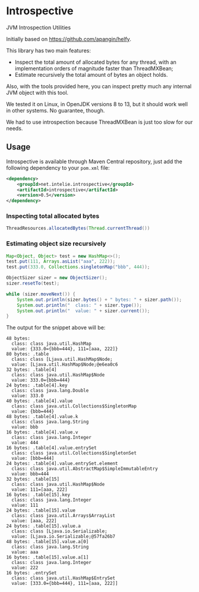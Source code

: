 # Introspective

JVM Introspection Utilities

Initially based on https://github.com/apangin/helfy.

This library has two main features:

- Inspect the total amount of allocated bytes for any thread, with an implementation orders of magnitude faster than ThreadMXBean;
- Estimate recursively the total amount of bytes an object holds.

Also, with the tools provided here, you can inspect pretty much any internal JVM object with this tool.

We tested it on Linux, in OpenJDK versions 8 to 13, but it should work well in other systems.
No guarantee, though.

We had to use introspection because ThreadMXBean is just too slow for our needs.

## Usage

Introspective is available through Maven Central repository, just add the following
dependency to your `pom.xml` file:

```xml
<dependency>
    <groupId>net.intelie.introspective</groupId>
    <artifactId>introspective</artifactId>
    <version>0.5</version>
</dependency>
```

### Inspecting total allocated bytes

```java
ThreadResources.allocatedBytes(Thread.currentThread())
```

### Estimating object size recursively

```java
Map<Object, Object> test = new HashMap<>();
test.put(111, Arrays.asList("aaa", 222));
test.put(333.0, Collections.singletonMap("bbb", 444));

ObjectSizer sizer = new ObjectSizer();
sizer.resetTo(test);

while (sizer.moveNext()) {
    System.out.println(sizer.bytes() + " bytes: " + sizer.path());
    System.out.println("  class: " + sizer.type());
    System.out.println("  value: " + sizer.current());
}
```

The output for the snippet above will be:

```
48 bytes: 
  class: class java.util.HashMap
  value: {333.0={bbb=444}, 111=[aaa, 222]}
80 bytes: .table
  class: class [Ljava.util.HashMap$Node;
  value: [Ljava.util.HashMap$Node;@e6ea0c6
32 bytes: .table[4]
  class: class java.util.HashMap$Node
  value: 333.0={bbb=444}
24 bytes: .table[4].key
  class: class java.lang.Double
  value: 333.0
40 bytes: .table[4].value
  class: class java.util.Collections$SingletonMap
  value: {bbb=444}
48 bytes: .table[4].value.k
  class: class java.lang.String
  value: bbb
16 bytes: .table[4].value.v
  class: class java.lang.Integer
  value: 444
16 bytes: .table[4].value.entrySet
  class: class java.util.Collections$SingletonSet
  value: [bbb=444]
24 bytes: .table[4].value.entrySet.element
  class: class java.util.AbstractMap$SimpleImmutableEntry
  value: bbb=444
32 bytes: .table[15]
  class: class java.util.HashMap$Node
  value: 111=[aaa, 222]
16 bytes: .table[15].key
  class: class java.lang.Integer
  value: 111
24 bytes: .table[15].value
  class: class java.util.Arrays$ArrayList
  value: [aaa, 222]
24 bytes: .table[15].value.a
  class: class [Ljava.io.Serializable;
  value: [Ljava.io.Serializable;@57fa26b7
48 bytes: .table[15].value.a[0]
  class: class java.lang.String
  value: aaa
16 bytes: .table[15].value.a[1]
  class: class java.lang.Integer
  value: 222
16 bytes: .entrySet
  class: class java.util.HashMap$EntrySet
  value: [333.0={bbb=444}, 111=[aaa, 222]]
```
